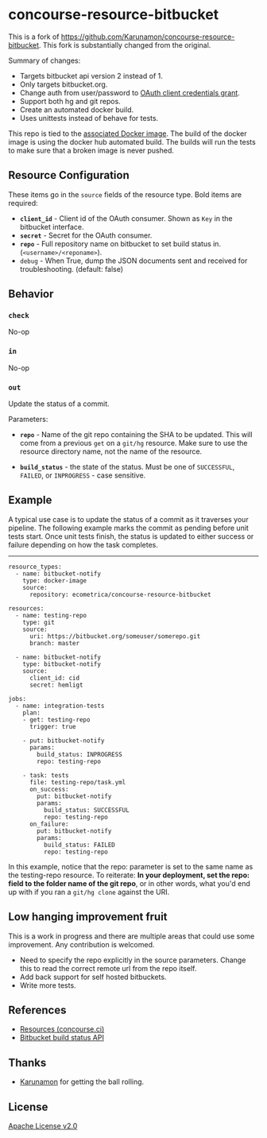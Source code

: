 # concourse-resource-bitbucket

This is a fork of https://github.com/Karunamon/concourse-resource-bitbucket. 
This fork is substantially changed from the original.

Summary of changes:

* Targets bitbucket api version 2 instead of 1.
* Only targets bitbucket.org.
* Change auth from user/password to [OAuth client credentials grant](https://developer.atlassian.com/bitbucket/api/2/reference/meta/authentication).
* Support both hg and git repos.
* Create an automated docker build.
* Uses unittests instead of behave for tests.

This repo is tied to the [associated Docker image](https://hub.docker.com/r/ecometrica/concourse-resource-bitbucket/). 
The build of the docker image is using the docker hub automated build. 
The builds will run the tests to make sure that a broken image is never pushed.

## Resource Configuration

These items go in the `source` fields of the resource type. Bold items are required:

 * **`client_id`** - Client id of the OAuth consumer. Shown as `Key` in the bitbucket interface.
 * **`secret`** - Secret for the OAuth consumer.
 * **`repo`** - Full repository name on bitbucket to set build status in. (`<username>/<reponame>`).
 * `debug` - When True, dump the JSON documents sent and received for troubleshooting. (default: false)

## Behavior

### `check`

No-op


### `in`

No-op

### `out`

Update the status of a commit.

Parameters:

 * **`repo`** - Name of the git repo containing the SHA to be updated. 
 This will come from a previous `get` on a `git/hg` resource. 
 Make sure to use the resource directory name, not the name of the resource.
 
 * **`build_status`** - the state of the status. Must be one of 
 `SUCCESSFUL`, `FAILED`, or `INPROGRESS` - case sensitive.

## Example

A typical use case is to update the status of a commit as it traverses your pipeline. 
The following example marks the commit as pending before unit tests start. 
Once unit tests finish, the status is updated to either success or failure depending on how the task completes.

---
    resource_types:
      - name: bitbucket-notify
        type: docker-image
        source:
          repository: ecometrica/concourse-resource-bitbucket

    resources:
      - name: testing-repo
        type: git
        source:
          uri: https://bitbucket.org/someuser/somerepo.git
          branch: master

      - name: bitbucket-notify
        type: bitbucket-notify
        source:
          client_id: cid
          secret: hemligt

    jobs:
      - name: integration-tests
        plan:
        - get: testing-repo
          trigger: true

        - put: bitbucket-notify
          params:
            build_status: INPROGRESS
            repo: testing-repo

        - task: tests
          file: testing-repo/task.yml
          on_success:
            put: bitbucket-notify
            params:
              build_status: SUCCESSFUL
              repo: testing-repo
          on_failure:
            put: bitbucket-notify
            params:
              build_status: FAILED
              repo: testing-repo

In this example, notice that the repo: parameter is set to the same name as the testing-repo resource. 
To reiterate: **In your deployment, set the repo: field to the folder name of the git repo**, or in other words,
what you'd end up with if you ran a `git/hg clone` against the URI.


## Low hanging improvement fruit
This is a work in progress and there are multiple areas that could use some improvement. 
Any contribution is welcomed.

* Need to specify the repo explicitly in the source parameters. 
  Change this to read the correct remote url from the repo itself.
* Add back support for self hosted bitbuckets.
* Write more tests.

## References

 * [Resources (concourse.ci)](https://concourse.ci/resources.html)
 * [Bitbucket build status API](https://developer.atlassian.com/bitbucket/api/2/reference/resource/repositories/%7Busername%7D/%7Brepo_slug%7D/commit/%7Bnode%7D/statuses/build)

## Thanks
* [Karunamon](https://github.com/Karunamon) for getting the ball rolling.

## License

[Apache License v2.0]('./LICENSE')

